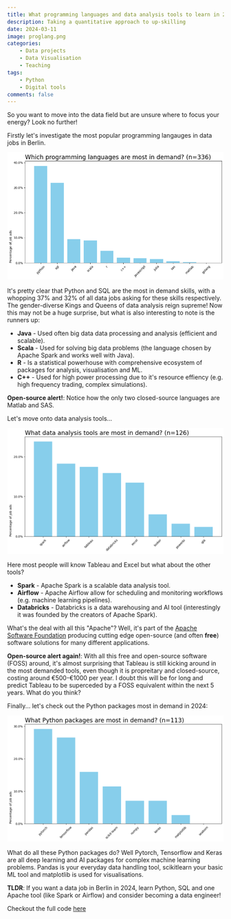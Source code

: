 ```yaml
---
title: What programming languages and data analysis tools to learn in 2024
description: Taking a quantitative approach to up-skilling 
date: 2024-03-11
image: proglang.png
categories:
    - Data projects
    - Data Visualisation
    - Teaching
tags:
    - Python
    - Digital tools
comments: false
---
```


So you want to move into the data field but are unsure where to focus your energy? Look no further!

Firstly let's investigate the most popular programming langauges in data jobs in Berlin.

![Fig 1 - Programming languages](proglang.png)

It's pretty clear that Python and SQL are the most in demand skills, with a whopping 37% and 32% of all data jobs asking for these skills respectively. The gender-diverse Kings and Queens of data analysis reign supreme! Now this may not be a huge surprise, but what is also interesting to note is the runners up:

- **Java** - Used often big data data processing and analysis (efficient and scalable).
- **Scala** - Used for solving big data problems (the language chosen by Apache Spark and works well with Java).
- **R** - Is a statistical powerhouse with comprehensive ecosystem of packages for analysis, visualisation and ML.
- **C++** - Used for high power processing due to it's resource effiency (e.g. high frequency trading, complex simulations).

**Open-source alert!**: Notice how the only two closed-source languages are Matlab and SAS.

Let's move onto data analysis tools...

![Fig 2 - Data tools](dattools.png)

Here most people will know Tableau and Excel but what about the other tools?

- **Spark** - Apache Spark is a scalable data analysis tool.
- **Airflow** -  Apache Airflow allow for scheduling and monitoring workflows (e.g. machine learning pipelines).
- **Databricks** - Databricks is a data warehousing and AI tool (interestingly it was founded by the creators of Apache Spark).

What's the deal with all this "Apache"? Well, it's part of the [Apache Software Foundation](https://apache.org/) producing cutting edge open-source (and often **free**) software solutions for many different applications. 

**Open-source alert again!**: With all this free and open-source software (FOSS) around, it's almost surprising that Tableau is still kicking around in the most demanded tools, even though it is propreitary and closed-source, costing around €500-€1000 per year. I doubt this will be for long and predict Tableau to be superceded by a FOSS equivalent within the next 5 years. What do you think?

Finally... let's check out the Python packages most in demand in 2024:

![Fig 3 - Python packages](pypack.png)

What do all these Python packages do? Well Pytorch, Tensorflow and Keras are all deep learning and AI packages for complex machine learning problems. Pandas is your everyday data handling tool, scikitlearn your basic ML tool and matplotlib is used for visualisations.

**TLDR**: If you want a data job in Berlin in 2024, learn Python, SQL and one Apache tool (like Spark or Airflow) and consider becoming a data engineer!

Checkout the full code [here](https://www.kaggle.com/code/wilomentena/summary-statistics-of-data-job-market-berlin)